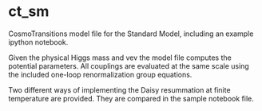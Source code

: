 # ct_sm
CosmoTransitions model file for the Standard Model, including an example ipython notebook.

Given the physical Higgs mass and vev the model file computes the potential
parameters. All couplings are evaluated at the same scale using the 
included one-loop renormalization group equations. 

Two different ways of implementing the Daisy resummation at finite temperature are provided. 
They are compared in the sample notebook file.
